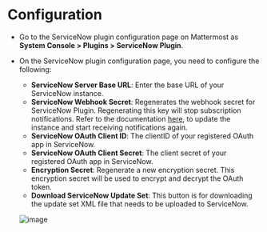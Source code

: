 # Configuration

- Go to the ServiceNow plugin configuration page on Mattermost as **System Console > Plugins > ServiceNow Plugin**.
- On the ServiceNow plugin configuration page, you need to configure the following:
    - **ServiceNow Server Base URL**: Enter the base URL of your ServiceNow instance.
    - **ServiceNow Webhook Secret**: Regenerates the webhook secret for ServiceNow Plugin. Regenerating this key will stop subscription notifications. Refer to the documentation [here](./servicenow_setup.md), to update the instance and start receiving notifications again.
    - **ServiceNow OAuth Client ID**: The clientID of your registered OAuth app in ServiceNow.
    - **ServiceNow OAuth Client Secret**: The client secret of your registered OAuth app in ServiceNow.
    - **Encryption Secret**: Regenerate a new encryption secret. This encryption secret will be used to encrypt and decrypt the OAuth token.
    - **Download ServiceNow Update Set**: This button is for downloading the update set XML file that needs to be uploaded to ServiceNow.

    ![image](https://user-images.githubusercontent.com/77336594/201635962-441c0add-1300-4168-973c-ac36d5df8c8a.png)
